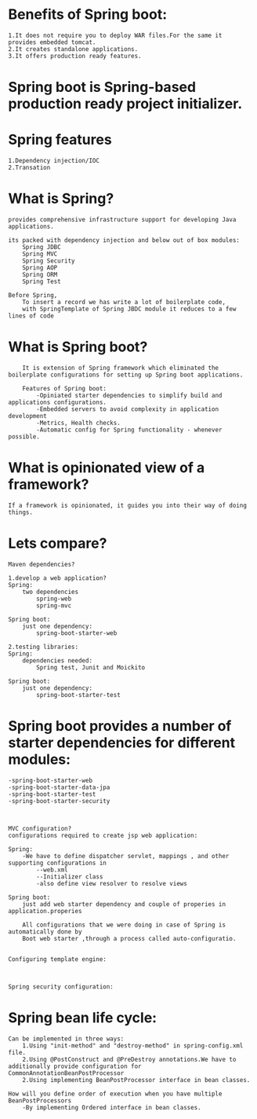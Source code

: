 
# Benefits of Spring boot:
	1.It does not require you to deploy WAR files.For the same it  provides embedded tomcat.
	2.It creates standalone applications.
	3.It offers production ready features.
	
	
# Spring boot is Spring-based production ready project initializer.

# Spring features
	1.Dependency injection/IOC
	2.Transation



# What is Spring?
	provides comprehensive infrastructure support for developing Java applications.

	its packed with dependency injection and below out of box modules:
		Spring JDBC
		Spring MVC
		Spring Security
		Spring AOP
		Spring ORM
		Spring Test

	Before Spring,
		To insert a record we has write a lot of boilerplate code,
		with SpringTemplate of Spring JBDC module it reduces to a few lines of code 

# What is Spring boot?
		It is extension of Spring framework which eliminated the boilerplate configurations for setting up Spring boot applications.
		
		Features of Spring boot:
			-Opiniated starter dependencies to simplify build and applications configurations.
			-Embedded servers to avoid complexity in application development
			-Metrics, Health checks.
			-Automatic config for Spring functionality - whenever possible.
			
			
# What is opinionated view of a framework?
	If a framework is opinionated, it guides you into their way of doing things.
	


# Lets compare?
	Maven dependencies?
	
	1.develop a web application?
	Spring:	
		two dependencies
			spring-web
			spring-mvc

	Spring boot:
		just one dependency:
			spring-boot-starter-web
	
	2.testing libraries:
	Spring:
		dependencies needed:
			Spring test, Junit and Moickito
			
	Spring boot:
		just one dependency:
			spring-boot-starter-test
			
			
			
# Spring boot provides a number of starter dependencies for different modules:
	-spring-boot-starter-web
	-spring-boot-starter-data-jpa
	-spring-boot-starter-test
	-spring-boot-starter-security
	
	

	MVC configuration?
	configurations required to create jsp web application:
	
	Spring:
		-We have to define dispatcher servlet, mappings , and other supporting configurations in
			--web.xml
			--Initializer class
			-also define view resolver to resolve views
			
	Spring boot:
		just add web starter dependency and couple of properies in application.properies
		
		All configurations that we were doing in case of Spring is automatically done by
		Boot web starter ,through a process called auto-configuratio.
		
	
	Configuring template engine:
	

		
	Spring security configuration:
		
		
		
# Spring bean life cycle:
	Can be implemented in three ways:
		1.Using "init-method" and "destroy-method" in spring-config.xml file.
		2.Using @PostConstruct and @PreDestroy annotations.We have to additionally provide configuration for CommonAnnotationBeanPostProcessor
		2.Using implementing BeanPostProcessor interface in bean classes.
	
	How will you define order of execution when you have multiple BeanPostProcessors
		-By implementing Ordered interface in bean classes.
		
	

